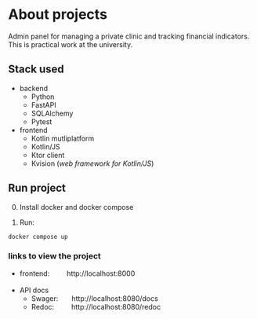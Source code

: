 # About projects
Admin panel for managing a private clinic and tracking financial indicators. This is practical work at the university.


## Stack used
- backend
  + Python
  + FastAPI
  + SQLAlchemy
  + Pytest
- frontend
    + Kotlin mutliplatform
    + Kotlin/JS 
    + Ktor client
    + Kvision (*web framework for Kotlin/JS*)


## Run project
0. Install docker and docker compose

1. Run:
```
docker compose up
```


### links to view the project
+ frontend: &nbsp; &nbsp; &nbsp; &nbsp; http://localhost:8000
  <br/> </br>
+ API docs
  - Swager: &nbsp; &nbsp; &nbsp; http://localhost:8080/docs
  - Redoc: &nbsp; &nbsp; &nbsp; &nbsp; http://localhost:8080/redoc
